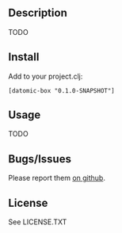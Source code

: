 ## Description

TODO

## Install

Add to your project.clj:

    [datomic-box "0.1.0-SNAPSHOT"]

## Usage

TODO

## Bugs/Issues

Please report them [on github](http://github.com/cldwalker/datomic-box/issues).

## License

See LICENSE.TXT